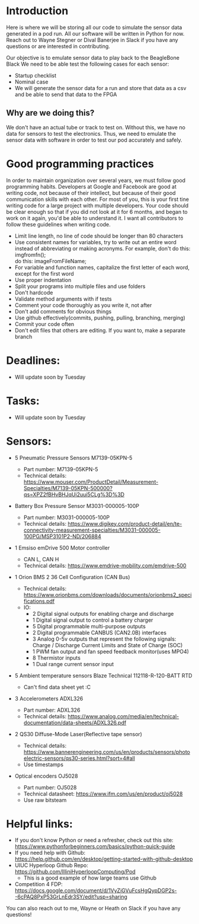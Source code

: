 # Introduction
Here is where we will be storing all our code to simulate the sensor data
generated in a pod run. All our software will be written in Python for now.
Reach out to Wayne Stegner or Dival Banerjee in Slack if you have any questions
or are interested in contributing.

Our objective is to emulate sensor data to play back to the BeagleBone Black
We need to be able test the following cases for each sensor:
- Startup checklist
- Nominal case
 - We will generate the sensor data for a run and store that data as a csv and be
    able to send that data to the FPGA

## Why are we doing this?
We don't have an actual tube or track to test on. Without this, we have no data
for sensors to test the electronics. Thus, we need to emulate the sensor data
with software in order to test our pod accurately and safely.

# Good programming practices
In order to maintain organization over several years, we must follow good
programming habits. Developers at Google and Facebook are good at writing code,
not because of their intellect, but because of their good communication skills
with each other. For most of you, this is your first tine writing code for a
large project with multiple developers. Your code should be clear enough so that
if you did not look at it for 6 months, and began to work on it again, you'd be
able to understand it. I want all contributors to follow these guidelines when
writing code.

- Limit line length, no line of code should be longer than 80 characters
- Use consistent names for variables, try to write out an entire word instead of
  abbreviating or making acronyms. For example,
    don't do this: imgfromfn();   
    do this: imageFromFileName;
- For variable and function names, capitalize the first letter of each word,
  except for the first word
- Use proper indentation
- Split your programs into multiple files and use folders
- Don't hardcode
- Validate method arguments with if tests
- Comment your code thoroughly as you write it, not after
- Don't add comments for obvious things
- Use github effectively(commits, pushing, pulling, branching, merging)
- Commit your code often
- Don't edit files that others are editing. If you want to, make a separate
  branch

# Deadlines:
- Will update soon by Tuesday
# Tasks:
- Will update soon by Tuesday
# Sensors:
- 5 Pneumatic Pressure Sensors M7139-05KPN-5
  - Part number: M7139-05KPN-5
  - Technical details:
    https://www.mouser.com/ProductDetail/Measurement-Specialties/M7139-05KPN-500000?qs=XPZ2fBHvBHJqUi2uui5CLg%3D%3D
- Battery Box Pressure Sensor M3031-000005-100P
  - Part number: M3031-000005-100P
  - Technical details:
  https://www.digikey.com/product-detail/en/te-connectivity-measurement-specialties/M3031-000005-100PG/MSP3101P2-ND/206884

- 1 Emsiso emDrive 500 Motor controller
  - CAN L, CAN H
  - Technical details: https://www.emdrive-mobility.com/emdrive-500
- 1 Orion BMS 2 36 Cell Configuration (CAN Bus)
  - Technical details:
    https://www.orionbms.com/downloads/documents/orionbms2_specifications.pdf
  - IO:
    - 2 Digital signal outputs for enabling charge and discharge
    - 1 Digital signal output to control a battery charger
    - 5 Digital programmable multi-purpose outputs
    - 2 Digital programmable CANBUS (CAN2.0B) interfaces
    - 3 Analog 0-5v outputs that represent the following signals:
      Charge / Discharge Current Limits and State of Charge (SOC)
    - 1 PWM fan output and fan speed feedback monitor(uses MPO4)
    - 8 Thermistor inputs
    - 1 Dual range current sensor input

- 5 Ambient temperature sensors Blaze Technical 112118-R-120-BATT RTD
  - Can't find data sheet yet :C
- 3 Accelerometers ADXL326
  - Part number: ADXL326
  - Technical details:
    https://www.analog.com/media/en/technical-documentation/data-sheets/ADXL326.pdf
- 2 QS30 Diffuse-Mode Laser(Reflective tape sensor)
  - Technical details:
    https://www.bannerengineering.com/us/en/products/sensors/photoelectric-sensors/qs30-series.html?sort=4#all
  - Use timestamps
- Optical encoders  OJ5028
  - Part number:  OJ5028
  - Technical datasheet:  https://www.ifm.com/us/en/product/oj5028
  - Use raw bitsteam

# Helpful links:
- If you don't know Python or need a refresher, check out this site:
  https://www.pythonforbeginners.com/basics/python-quick-guide
- If you need help with Github:
  https://help.github.com/en/desktop/getting-started-with-github-desktop
- UIUC Hyperloop Github Repo: https://github.com/IlliniHyperloopComputing/Pod
  - This is a good example of how large teams use Github
- Competition 4 FDP:
  https://docs.google.com/document/d/1VyZiGVuFcsHgQypDGP2s--6cPAQ8PxP53GrLnEdr3SY/edit?usp=sharing

You can also reach out to me, Wayne or Heath on Slack if you have any questions!
